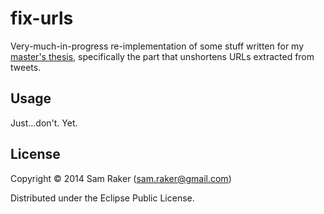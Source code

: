 # fix-urls

Very-much-in-progress re-implementation of some stuff written for my
[master's thesis](https://github.com/swizzard/tweet_stuff), specifically the
part that unshortens URLs extracted from tweets.

## Usage

Just...don't. Yet.

## License

Copyright © 2014 Sam Raker (sam.raker@gmail.com)

Distributed under the Eclipse Public License.
